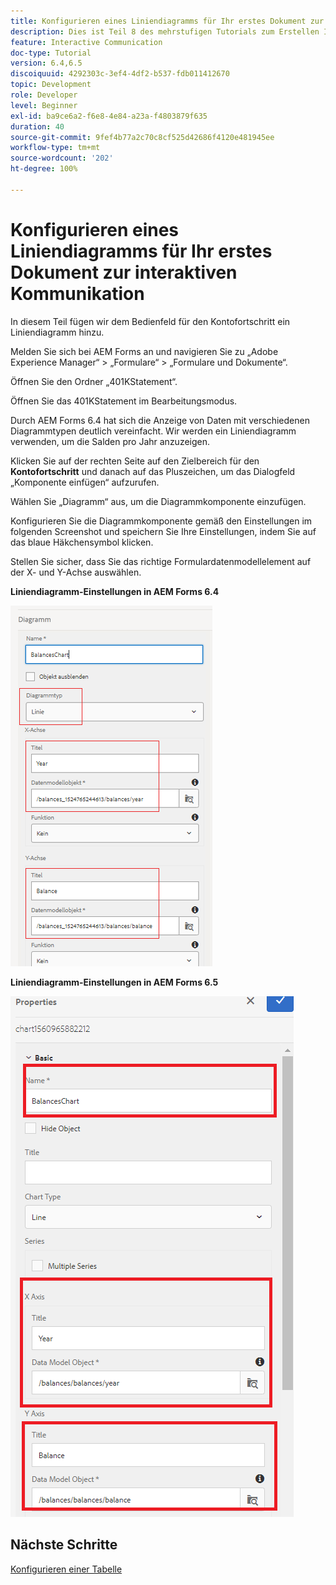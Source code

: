 ```yaml
---
title: Konfigurieren eines Liniendiagramms für Ihr erstes Dokument zur interaktiven Kommunikation – Teil 8
description: Dies ist Teil 8 des mehrstufigen Tutorials zum Erstellen Ihres ersten Dokuments zur interaktiven Kommunikation. In diesem Teil fügen wir dem Bedienfeld für den Kontofortschritt ein Liniendiagramm hinzu.
feature: Interactive Communication
doc-type: Tutorial
version: 6.4,6.5
discoiquuid: 4292303c-3ef4-4df2-b537-fdb011412670
topic: Development
role: Developer
level: Beginner
exl-id: ba9ce6a2-f6e8-4e84-a23a-f4803879f635
duration: 40
source-git-commit: 9fef4b77a2c70c8cf525d42686f4120e481945ee
workflow-type: tm+mt
source-wordcount: '202'
ht-degree: 100%

---
```


# Konfigurieren eines Liniendiagramms für Ihr erstes Dokument zur interaktiven Kommunikation

In diesem Teil fügen wir dem Bedienfeld für den Kontofortschritt ein Liniendiagramm hinzu.

Melden Sie sich bei AEM Forms an und navigieren Sie zu „Adobe Experience Manager“ > „Formulare“ > „Formulare und Dokumente“.

Öffnen Sie den Ordner „401KStatement“.

Öffnen Sie das 401KStatement im Bearbeitungsmodus.

Durch AEM Forms 6.4 hat sich die Anzeige von Daten mit verschiedenen Diagrammtypen deutlich vereinfacht. Wir werden ein Liniendiagramm verwenden, um die Salden pro Jahr anzuzeigen.

Klicken Sie auf der rechten Seite auf den Zielbereich für den **Kontofortschritt** und danach auf das Pluszeichen, um das Dialogfeld „Komponente einfügen“ aufzurufen.

Wählen Sie „Diagramm“ aus, um die Diagrammkomponente einzufügen.

Konfigurieren Sie die Diagrammkomponente gemäß den Einstellungen im folgenden Screenshot und speichern Sie Ihre Einstellungen, indem Sie auf das blaue Häkchensymbol klicken.

Stellen Sie sicher, dass Sie das richtige Formulardatenmodellelement auf der X- und Y-Achse auswählen.

**Liniendiagramm-Einstellungen in AEM Forms 6.4**

![linechart64](assets/linechart.png)

**Liniendiagramm-Einstellungen in AEM Forms 6.5**

![linechart64](assets/linechart65.PNG)

## Nächste Schritte

[Konfigurieren einer Tabelle](./partnine.md)
